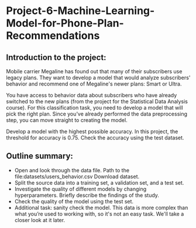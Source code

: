 # Project-6-Machine-Learning-Model-for-Phone-Plan-Recommendations

## Introduction to the project:

Mobile carrier Megaline has found out that many of their subscribers use legacy plans. They want to develop a model that would analyze subscribers' behavior and recommend one of Megaline's newer plans: Smart or Ultra.

You have access to behavior data about subscribers who have already switched to the new plans (from the project for the Statistical Data Analysis course). For this classification task, you need to develop a model that will pick the right plan. Since you’ve already performed the data preprocessing step, you can move straight to creating the model.

Develop a model with the highest possible accuracy. In this project, the threshold for accuracy is 0.75. Check the accuracy using the test dataset.

## Outline summary:

* Open and look through the data file. Path to the file:datasets/users_behavior.csv Download dataset.
* Split the source data into a training set, a validation set, and a test set.
* Investigate the quality of different models by changing hyperparameters. Briefly describe the findings of the study.
* Check the quality of the model using the test set.
* Additional task: sanity check the model. This data is more complex than what you’re used to working with, so it's not an easy task. We'll take a closer look at it later.
